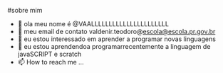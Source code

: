 #sobre mim
- 👋 ola meu nome é @VAALLLLLLLLLLLLLLLLLLLLLL
- 👀 meu email de contato valdenir.teodoro@escola@escola.pr.gov.br
- 🌱 eu estou interessado em aprender a programar novas linguagens
- 💞️ eu estou aprendendoa programarrecentemente a linguagem de javaSCRIPT e scratch
- 📫 How to reach me ...

<!---
VAALLLLLLLLLLLLLLLLLLLLLL/VAALLLLLLLLLLLLLLLLLLLLLL is a ✨ special ✨ repository because its `README.md` (this file) appears on your GitHub profile.
You can click the Preview link to take a look at your changes.
--->
